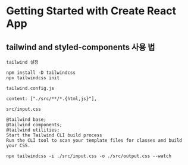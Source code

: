 # Getting Started with Create React App
## tailwind and styled-components 사용 법
```angular2html
tailwind 설정

npm install -D tailwindcss
npx tailwindcss init

tailwind.config.js

content: ["./src/**/*.{html,js}"],

src/input.css

@tailwind base;
@tailwind components;
@tailwind utilities;
Start the Tailwind CLI build process
Run the CLI tool to scan your template files for classes and build your CSS.

npx tailwindcss -i ./src/input.css -o ./src/output.css --watch
```